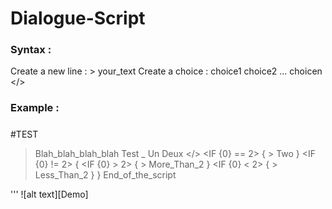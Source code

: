 # Dialogue-Script

### Syntax :
Create a new line :
	> your_text
Create a choice :
<CHOICE> choice1 choice2 ... choicen </>


### Example :
#####
#TEST
> Blah_blah_blah_blah
> Test
> _
<CHOICE> Un Deux </>
<IF {0} == 2>
{
	> Two
}
<IF {0} != 2>
{
	<IF {0} > 2>
	{
		> More_Than_2
	}
	<IF {0} < 2>
	{
		> Less_Than_2
	}
}
> End_of_the_script
<END>
'''
![alt text][Demo]

[Demo]: Gif35.gif "Logo Title Text 2"

